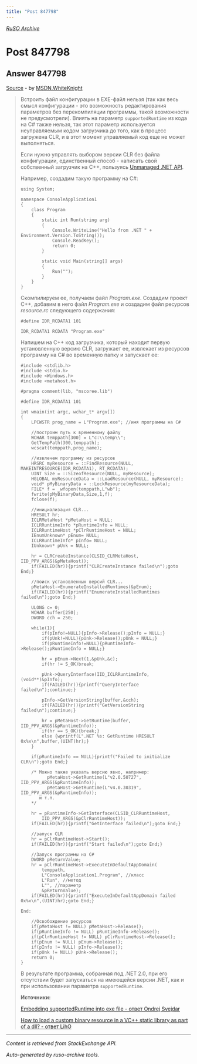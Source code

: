 ```yaml
---
title: "Post 847798"
---
```

<p><i><a href="https://github.com/MSDN-WhiteKnight/ruso-archive/">RuSO Archive</a></i></p>
<h1>Post 847798</h1>
<h2>Answer 847798</h2>
<p><a href="https://ru.stackoverflow.com/a/847798/">Source</a> - by <a href="https://ru.stackoverflow.com/users/240512/msdn-whiteknight">MSDN.WhiteKnight</a></p>
<blockquote>
<p>Встроить файл конфигурации в EXE-файл нельзя (так как весь смысл конфигурации - это возможность редактирования параметров без перекомпиляции программы, такой возможности не предусмотрели). Влиять на параметр <code>supportedRuntime</code> из кода на C# также нельзя, так этот параметр используется неуправляемым кодом загрузчика до того, как в процесс загружена CLR, и в этот момент управляемый код еще не может выполняться.</p>

<p>Если нужно управлять выбором версии CLR без файла конфигурации, единственный способ - написать свой собственный загрузчик на С++, пользуясь <a href="https://docs.microsoft.com/en-us/dotnet/framework/unmanaged-api/index" rel="nofollow noreferrer">Unmanaged .NET API</a>.</p>

<p>Например, создадим такую программу на C#:</p>

<pre><code>using System;

namespace ConsoleApplication1
{
    class Program
    {
        static int Run(string arg)
        {
            Console.WriteLine("Hello from .NET " + Environment.Version.ToString());
            Console.ReadKey();
            return 0;
        }

        static void Main(string[] args)
        {
            Run("");
        }        
    }    
}
</code></pre>

<p>Скомпилируем ее, получаем файл <em>Program.exe</em>. Создадим проект С++, добавим в него файл <em>Program.exe</em> и создадим файл ресурсов <em>resource.rc</em> следующего содержания:</p>

<pre><code>#define IDR_RCDATA1 101

IDR_RCDATA1 RCDATA "Program.exe"
</code></pre>

<p>Напишем на С++ код загрузчика, который находит первую установленную версию CLR, загружает ее, извлекает из ресурсов программу на C# во временную папку и запускает ее:</p>

<pre><code>#include &lt;stdlib.h&gt;
#include &lt;stdio.h&gt;
#include &lt;Windows.h&gt;
#include &lt;metahost.h&gt;

#pragma comment(lib, "mscoree.lib")

#define IDR_RCDATA1 101

int wmain(int argc, wchar_t* argv[])
{
    LPCWSTR prog_name = L"Program.exe"; //имя программы на C#

    //построим путь к временному файлу  
    WCHAR temppath[300] = L"c:\\temp\\";
    GetTempPath(300,temppath);
    wcscat(temppath,prog_name); 

    //извлечем программу из ресурсов
    HRSRC myResource = ::FindResource(NULL, MAKEINTRESOURCE(IDR_RCDATA1), RT_RCDATA);
    UINT Size = ::SizeofResource(NULL, myResource);
    HGLOBAL myResourceData = ::LoadResource(NULL, myResource);
    void* pMyBinaryData = ::LockResource(myResourceData);
    FILE* f = _wfopen(temppath,L"wb");
    fwrite(pMyBinaryData,Size,1,f);
    fclose(f);

    //инициализация CLR...
    HRESULT hr;
    ICLRMetaHost *pMetaHost = NULL;
    ICLRRuntimeInfo *pRuntimeInfo = NULL;
    ICLRRuntimeHost *pClrRuntimeHost = NULL; 
    IEnumUnknown* pEnum= NULL;
    ICLRRuntimeInfo* pInfo= NULL;
    IUnknown* pUnk = NULL;

    hr = CLRCreateInstance(CLSID_CLRMetaHost, IID_PPV_ARGS(&amp;pMetaHost));
    if(FAILED(hr)){printf("CLRCreateInstance failed\n");goto End;}

    //поиск установленных версий CLR...
    pMetaHost-&gt;EnumerateInstalledRuntimes(&amp;pEnum);
    if(FAILED(hr)){printf("EnumerateInstalledRuntimes failed\n");goto End;}

    ULONG c= 0;
    WCHAR buffer[250];
    DWORD cch = 250;

    while(1){
        if(pInfo!=NULL){pInfo-&gt;Release();pInfo = NULL;}
        if(pUnk!=NULL){pUnk-&gt;Release();pUnk = NULL;}
        if(pRuntimeInfo!=NULL){pRuntimeInfo-&gt;Release();pRuntimeInfo = NULL;}        

        hr = pEnum-&gt;Next(1,&amp;pUnk,&amp;c);
        if(hr != S_OK)break;

        pUnk-&gt;QueryInterface(IID_ICLRRuntimeInfo, (void**)&amp;pInfo);
        if(FAILED(hr)){printf("QueryInterface failed\n");continue;}

        pInfo-&gt;GetVersionString(buffer,&amp;cch);
        if(FAILED(hr)){printf("GetVersionString failed\n");continue;}

        hr = pMetaHost-&gt;GetRuntime(buffer, IID_PPV_ARGS(&amp;pRuntimeInfo));
        if(hr == S_OK){break;}      
        else {wprintf(L".NET %s: GetRuntime HRESULT 0x%x\n",buffer,(UINT)hr);}
    }

    if(pRuntimeInfo == NULL){printf("Failed to initialize CLR\n");goto End;}

    /* Можно также указать версию явно, например:
          pMetaHost-&gt;GetRuntime(L"v2.0.50727", IID_PPV_ARGS(&amp;pRuntimeInfo));
          pMetaHost-&gt;GetRuntime(L"v4.0.30319", IID_PPV_ARGS(&amp;pRuntimeInfo));
       и т.п.
    */

    hr = pRuntimeInfo-&gt;GetInterface(CLSID_CLRRuntimeHost,
        IID_PPV_ARGS(&amp;pClrRuntimeHost));
    if(FAILED(hr)){printf("GetInterface failed\n");goto End;}

    //запуск CLR
    hr = pClrRuntimeHost-&gt;Start();
    if(FAILED(hr)){printf("Start failed\n");goto End;}

    //Запуск программы на C#
    DWORD pReturnValue;
    hr = pClrRuntimeHost-&gt;ExecuteInDefaultAppDomain(
        temppath,
        L"ConsoleApplication1.Program", //класс
        L"Run", //метод
        L"", //параметр
        &amp;pReturnValue);
    if(FAILED(hr)){printf("ExecuteInDefaultAppDomain failed 0x%x\n",(UINT)hr);goto End;}

End:

    //Освобождение ресурсов
    if(pMetaHost != NULL) pMetaHost-&gt;Release();
    if(pRuntimeInfo != NULL) pRuntimeInfo-&gt;Release();
    if(pClrRuntimeHost != NULL) pClrRuntimeHost-&gt;Release();
    if(pEnum != NULL) pEnum-&gt;Release();
    if(pInfo != NULL) pInfo-&gt;Release();
    if(pUnk != NULL) pUnk-&gt;Release();       
    return 0;
}
</code></pre>

<p>В результате программа, собранная под .NET 2.0, при его отсутствии будет запускаться на имеющейся версии .NET, как и при использовании параметра <code>supportedRuntime</code>.</p>

<p><strong>Источники:</strong></p>

<p><a href="https://stackoverflow.com/a/45056961/8674428">Embedding supportedRuntime into exe file - ответ Ondrej Svejdar</a></p>

<p><a href="https://stackoverflow.com/a/9240388/8674428">How to load a custom binary resource in a VC++ static library as part of a dll?
 - ответ LihO</a></p>

</blockquote>
<hr/>
<p><i>Content is retrieved from StackExchange API. </i></p>
<p><i>Auto-generated by ruso-archive tools. </i></p>
